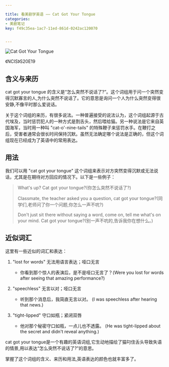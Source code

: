 ```yaml
---

title: 看美剧学英语 —— Cat Got Your Tongue
categories:
- 美剧笔记
key: f49c35ea-1ac7-11ed-861d-0242ac120070


---
```




![Cat Got Your Tongue](https://icdb-images.oss-cn-hangzhou.aliyuncs.com/news/2023/07/10/SCR-20230710-uktk.jpeg)

《NCIS》S20E19


## 含义与来历

cat got your tongue 的含义是“怎么突然不说话了?”。这个词组用于问一个突然变得沉默寡言的人,为什么突然不说话了。它的意思是询问一个人为什么突然变得很安静,不像平时那么爱说话。

关于这个词组的来历，有很多说法。一种普遍接受的说法认为，这个词组起源于古代埃及，当时惩罚犯人的一种方式是割舌头，然后喂给猫。另一种说法是它来自英国海军，当时用一种叫 "cat-o'-nine-tails" 的特殊鞭子来惩罚水手。在鞭打之后，受害者通常会很长时间保持沉默。虽然无法确定哪个说法是正确的，但这个词组现在已经成为了英语中的常用表达。

## 用法

我们可以用 "cat got your tongue" 这个词组来表示对方突然变得沉默或无法说话，尤其是在期待对方回应的情况下。以下是一些例子：

> What's up? Cat got your tongue?(你怎么突然不说话了?)
> 
> Classmate, the teacher asked you a question, cat got your tongue?(同学们,老师问了你一个问题,你怎么一声不吭?)
> 
> Don't just sit there without saying a word, come on, tell me what's on your mind. Cat got your tongue?(别一声不吭的,告诉我你在想什么。)

## 近似词汇

这里有一些近似的词汇和表达：

1. "lost for words" 无法用语言表达；哑口无言
   - 你看到那个惊人的表演后，是不是哑口无言了？(Were you lost for words after seeing that amazing performance?)

2. "speechless" 无言以对；哑口无言
   - 听到那个消息后，我简直无言以对。 (I was speechless after hearing that news.)

3. "tight-lipped" 守口如瓶；紧闭双唇
   - 他对那个秘密守口如瓶，一点儿也不透露。 (He was tight-lipped about the secret and didn't reveal anything.)

cat got your tongue是一个有趣的英语词组,它生动地描绘了猫叼住舌头导致失语的情景,用以表达“怎么突然不说话了?”的意思。

掌握了这个词组的含义、来历和用法,英语表达的颜色也就丰富多了。